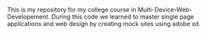 This is my repository for my college course in Multi-Device-Web-Developement. During this code we learned to master single page applications and web design by creating mock sites using adobe xd.
